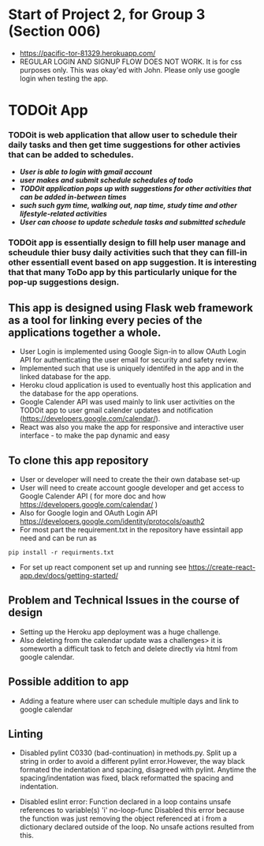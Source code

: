 # Start of Project 2, for Group 3 (Section 006)
- https://pacific-tor-81329.herokuapp.com/
- REGULAR LOGIN AND SIGNUP FLOW DOES NOT WORK. It is for css purposes only. This was okay'ed with John. Please only use google login when testing the app.

# TODOit App
### TODOit is web application that allow user to schedule their daily tasks and then get time suggestions for other activies that can be added to schedules.
- ***User is able to login with gmail account***
- ***user makes and submit schedule schedules of todo***
- ***TODOit application pops up with suggestions for other activities that can be added in-between times***
- ***such such gym time, walking out, nap time, study time and other lifestyle-related activities***
- ***User can choose to update schedule tasks and submitted schedule***

### TODOit app is essentially design to fill help user manage and scheudule thier busy daily activities such that they can fill-in other essentiall event based on app suggestion. It is interesting that that many ToDo app by this particularly unique for the pop-up suggestions design.  

## This app is designed using Flask web framework as a tool for linking every pecies of the applications together a whole. 
- User Login is implemented using Google Sign-in to allow OAuth Login API for authenticating the user email for security and safety review.
- Implemented such that use is uniquely identifed in the app and in the linked database for the app.
- Heroku cloud application is used to eventually host this application and the database for the app operations. 
- Google Calender API was used mainly to link user activities on the TODOit app to user gmail calender updates and notification (https://developers.google.com/calendar/). 
- React was also you make the app for responsive and interactive user interface - to make the pap dynamic and easy

## To clone this app repository
- User or developer will need to create the their own database set-up
- User will need to create account google developer and get access to Google Calender API  ( for more doc and how https://developers.google.com/calendar/ ) 
- Also for Google login and OAuth Login API https://developers.google.com/identity/protocols/oauth2 
- For most part the requirement.txt in the repository have essintail app need and can be run as 
``` 
pip install -r requirments.txt
```
- For set up react component set up and running see https://create-react-app.dev/docs/getting-started/

## Problem and Technical Issues in the course of design
- Setting up the Heroku app deployment was a huge challenge. 
- Also deleting from the calendar update was a challenges> it is someworth a difficult task to fetch and delete directly via html from google calendar.

## Possible addition to app
- Adding a feature where user can schedule multiple days and link to google calendar

## Linting
- Disabled pylint C0330 (bad-continuation) in methods.py. Split up a string in order to avoid a different pylint error.However, the way black formated the indentation and spacing, disagreed with pylint. Anytime the spacing/indentation was fixed, black reformatted the spacing and indentation.

- Disabled eslint error: Function declared in a loop contains unsafe references to variable(s) 'i'  no-loop-func
Disabled this error because the function was just removing the object referenced at i from a dictionary declared outside of the loop. No unsafe actions resulted from this.
